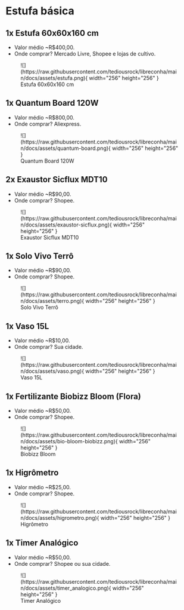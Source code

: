 # Estufa básica

## 1x Estufa 60x60x160 cm
- Valor médio ~R$400,00.
- Onde comprar? Mercado Livre, Shopee e lojas de cultivo.

<figure markdown>
  ![](https://raw.githubusercontent.com/tediousrock/libreconha/main/docs/assets/estufa.png){ width="256" height="256" }
  <figcaption>Estufa 60x60x160 cm</figcaption>
</figure>

## 1x Quantum Board 120W
- Valor médio ~R$800,00.
- Onde comprar? Aliexpress.

<figure markdown>
  ![](https://raw.githubusercontent.com/tediousrock/libreconha/main/docs/assets/quantum-board.png){ width="256" height="256" }
  <figcaption>Quantum Board 120W</figcaption>
</figure>

## 2x Exaustor Sicflux MDT10
- Valor médio ~R$90,00.
- Onde comprar? Shopee.

<figure markdown>
  ![](https://raw.githubusercontent.com/tediousrock/libreconha/main/docs/assets/exaustor-sicflux.png){ width="256" height="256" }
  <figcaption>Exaustor Sicflux MDT10</figcaption>
</figure>

## 1x Solo Vivo Terrô
- Valor médio ~R$90,00.
- Onde comprar? Shopee.

<figure markdown>
  ![](https://raw.githubusercontent.com/tediousrock/libreconha/main/docs/assets/terro.png){ width="256" height="256" }
  <figcaption>Solo Vivo Terrô</figcaption>
</figure>

## 1x Vaso 15L
- Valor médio ~R$10,00.
- Onde comprar? Sua cidade.

<figure markdown>
  ![](https://raw.githubusercontent.com/tediousrock/libreconha/main/docs/assets/vaso.png){ width="256" height="256" }
  <figcaption>Vaso 15L</figcaption>
</figure>

## 1x Fertilizante Biobizz Bloom (Flora)
- Valor médio ~R$50,00.
- Onde comprar? Shopee.

<figure markdown>
  ![](https://raw.githubusercontent.com/tediousrock/libreconha/main/docs/assets/bio-bloom-biobizz.png){ width="256" height="256" }
  <figcaption>Biobizz Bloom</figcaption>
</figure>

## 1x Higrômetro
- Valor médio ~R$25,00.
- Onde comprar? Shopee.

<figure markdown>
  ![](https://raw.githubusercontent.com/tediousrock/libreconha/main/docs/assets/higrometro.png){ width="256" height="256" }
  <figcaption>Higrômetro</figcaption>
</figure>

## 1x Timer Analógico
- Valor médio ~R$50,00.
- Onde comprar? Shopee ou sua cidade.

<figure markdown>
  ![](https://raw.githubusercontent.com/tediousrock/libreconha/main/docs/assets/timer_analogico.png){ width="256" height="256" }
  <figcaption>Timer Analógico</figcaption>
</figure>